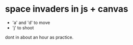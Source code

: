 # space invaders in js + canvas

* 'a' and 'd' to move
* 'j' to shoot

dont in about an hour as practice.